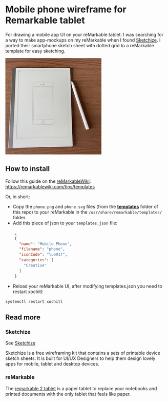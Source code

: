 # Mobile phone wireframe for Remarkable tablet

For drawing a mobile app UI on your reMarkable tablet. I was searching for a way to make app-mockups on my reMarkable when I found [Sketchize](https://github.com/selfishprimate/sketchize). I ported their smartphone sketch sheet with dotted grid to a reMarkable template for easy sketching.

![My reMarkable template in action](doc/example.jpg)

## How to install

Follow this guide on the [reMarkableWiki](https://remarkablewiki.com/tips/templates): <https://remarkablewiki.com/tips/templates>

Or, in short:

- Copy the `phone.png` and `phone.svg` files (from the **[templates](/tree/main/templates)** folder of this repo) to your reMarkable in the `/usr/share/remarkable/templates/` folder.
- Add this piece of json to your `templates.json` file:

```json
    ,
    {
      "name": "Mobile Phone",
      "filename": "phone",
      "iconCode": "\ue91f",
      "categories": [
        "Creative"
      ]
    }
```

- Reload your reMarkable UI, after modifying templates.json you need to restart xochitl:

```shell
systemctl restart xochitl
```

## Read more

### Sketchize

See [Sketchize](https://github.com/selfishprimate/sketchize)

Sketchize is a free wireframing kit that contains a sets of printable device sketch sheets. It is built for UI/UX Designers to help them design lovely apps for mobile, tablet and desktop devices.

### reMarkable

The [remarkable 2 tablet](https://remarkable.com/) is a paper tablet to replace your notebooks and printed documents with the only tablet that feels like paper.
